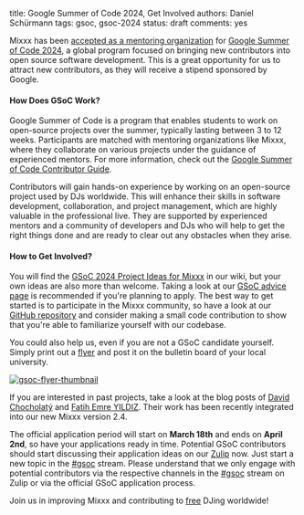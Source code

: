 title: Google Summer of Code 2024, Get Involved
authors: Daniel Schürmann
tags: gsoc, gsoc-2024
status: draft
comments: yes

Mixxx has been [accepted as a mentoring organization](https://summerofcode.withgoogle.com/programs/2024/organizations/mixxx) for [Google Summer of Code 2024](https://summerofcode.withgoogle.com/), a global program focused on bringing new contributors into open source software development. This is a great opportunity for us to attract new contributors, as they will receive a stipend sponsored by Google.

#### How Does GSoC Work?

Google Summer of Code is a program that enables students to work on open-source projects over the summer, typically lasting between 3 to 12 weeks. Participants are matched with mentoring organizations like Mixxx, where they collaborate on various projects under the guidance of experienced mentors. For more information, check out the [Google Summer of Code Contributor Guide](https://google.github.io/gsocguides/student/).

Contributors will gain hands-on experience by working on an open-source project used by DJs worldwide. This will enhance their skills in software development, collaboration, and project management, which are highly valuable in the professional live. They are supported by experienced mentors and a community of developers and DJs who will help to get the right things done and are ready to clear out any obstacles when they arise.

#### How to Get Involved?

You will find the [GSoC 2024 Project Ideas for Mixxx](https://github.com/mixxxdj/mixxx/wiki/GSOC-2024-Ideas) in our wiki, but your own ideas are also more than welcome. Taking a look at our [GSoC advice page](https://github.com/mixxxdj/mixxx/wiki/gsocadvice) is recommended if you're planning to apply. The best way to get started is to participate in the Mixxx community, so have a look at our [GitHub repository](https://github.com/mixxxdj/mixxx) and consider making a small code contribution to show that you're able to familiarize yourself with our codebase.

You could also help us, even if you are not a GSoC candidate yourself. Simply print out a [flyer](https://github.com/mixxxdj/mixxx/wiki/GSoC-Flyers) and post it on the bulletin board of your local university.

[![gsoc-flyer-thumbnail]({static}/images/news/gsoc-flyer-thumbnail.png)](https://github.com/mixxxdj/mixxx/wiki/GSoC-Flyers)

If you are interested in past projects, take a look at the blog posts of [David Chocholatý](https://mixxx.org/news/2022-09-08-gsoc-final-blog-david-chocholaty) and [Fatih Emre YILDIZ](https://mixxx.org/news/2022-09-26-gsoc-final-blog-fatih-emre-yildiz). Their work has been recently integrated into our new Mixxx version 2.4.

The official application period will start on **March 18th** and ends on **April 2nd**, so have your applications ready in time. Potential GSoC contributors should start discussing their application ideas on our [Zulip](https://mixxx.zulipchat.com/) now. Just start a new topic in the [#gsoc](https://mixxx.zulipchat.com/#narrow/stream/109215-gsoc) stream. Please understand that we only engage with potential contributors via the respective channels in the [#gsoc](https://mixxx.zulipchat.com/#narrow/stream/109215-gsoc) stream on Zulip or via the official GSoC application process.

Join us in improving Mixxx and contributing to [free](https://www.gnu.org/philosophy/free-sw.html) DJing worldwide!
